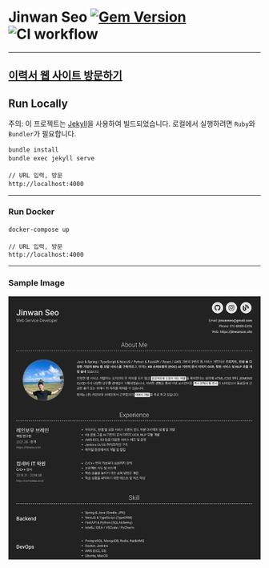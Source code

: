 # Jinwan Seo [![Gem Version](https://badge.fury.io/rb/modern-resume-theme.svg)](https://badge.fury.io/rb/modern-resume-theme) ![CI workflow](https://github.com/sproogen/modern-resume-theme/workflows/CI%20workflow/badge.svg?branch=master)

----

[이력서 웹 사이트 방문하기](https://jinwanseo.github.io)
----

## Run Locally

주의: 이 프로젝트는 [Jekyll](https://jekyllrb.com/)을 사용하여 빌드되었습니다. 
로컬에서 실행하려면 `Ruby`와 `Bundler`가 필요합니다. 

```bash
bundle install
bundle exec jekyll serve

// URL 입력, 방문
http://localhost:4000
```

----

### Run Docker

```bash
docker-compose up

// URL 입력, 방문
http://localhost:4000
```

----

### Sample Image
![pc.png](images%2Fpc.png)
